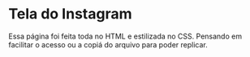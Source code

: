 <h1>Tela do Instagram</h1>
Essa página foi feita toda no HTML e estilizada no CSS.
Pensando em facilitar o acesso ou a copiá do arquivo para poder replicar.

